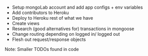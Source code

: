 * Setup mongoLab account and add app configs + env variables
* Add contributors to Heroku
* Deploy to Heroku rest of what we have
* Create views
* Research (good alternatives for) transactions in mongoose
* Change routing depending on logged in/ logged out
* Flesh out request/response objects

Note: Smaller TODOs found in code
